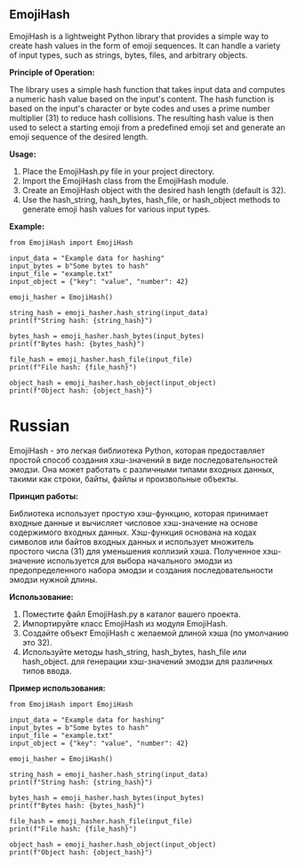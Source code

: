 

## EmojiHash

  

EmojiHash is a lightweight Python library that provides a simple way to create hash values in the form of emoji sequences. It can handle a variety of input types, such as strings, bytes, files, and arbitrary objects.

  

**Principle of Operation:**

  

The library uses a simple hash function that takes input data and computes a numeric hash value based on the input's content. The hash function is based on the input's character or byte codes and uses a prime number multiplier (31) to reduce hash collisions. The resulting hash value is then used to select a starting emoji from a predefined emoji set and generate an emoji sequence of the desired length.

  

**Usage:**

  

 1. Place the EmojiHash.py file in your project directory.
 2. Import the EmojiHash class from the EmojiHash module.
 3. Create an EmojiHash object with the desired hash length (default is
    32).
 4. Use the hash_string, hash_bytes, hash_file, or hash_object methods
    to generate emoji hash values for various input types.

  

**Example:**

```
from EmojiHash import EmojiHash

input_data = "Example data for hashing"
input_bytes = b"Some bytes to hash"
input_file = "example.txt"
input_object = {"key": "value", "number": 42}

emoji_hasher = EmojiHash()

string_hash = emoji_hasher.hash_string(input_data)
print(f"String hash: {string_hash}")

bytes_hash = emoji_hasher.hash_bytes(input_bytes)
print(f"Bytes hash: {bytes_hash}")

file_hash = emoji_hasher.hash_file(input_file)
print(f"File hash: {file_hash}")

object_hash = emoji_hasher.hash_object(input_object)
print(f"Object hash: {object_hash}")

```

# Russian


EmojiHash - это легкая библиотека Python, которая предоставляет простой способ создания хэш-значений в виде последовательностей эмодзи. Она может работать с различными типами входных данных, такими как строки, байты, файлы и произвольные объекты.

  

**Принцип работы:**

  

Библиотека использует простую хэш-функцию, которая принимает входные данные и вычисляет числовое хэш-значение на основе содержимого входных данных. Хэш-функция основана на кодах символов или байтов входных данных и использует множитель простого числа (31) для уменьшения коллизий хэша. Полученное хэш-значение используется для выбора начального эмодзи из предопределенного набора эмодзи и создания последовательности эмодзи нужной длины.

  

**Использование:**

  

 1. Поместите файл EmojiHash.py в каталог вашего проекта.
 2. Импортируйте класс EmojiHash из модуля EmojiHash.
 3. Создайте объект EmojiHash с желаемой длиной хэша (по умолчанию это
    32).
 4. Используйте методы hash_string, hash_bytes, hash_file или hash_object.
    для генерации хэш-значений эмодзи для различных типов ввода.

**Пример использования:**

```
from EmojiHash import EmojiHash

input_data = "Example data for hashing"
input_bytes = b"Some bytes to hash"
input_file = "example.txt"
input_object = {"key": "value", "number": 42}

emoji_hasher = EmojiHash()

string_hash = emoji_hasher.hash_string(input_data)
print(f"String hash: {string_hash}")

bytes_hash = emoji_hasher.hash_bytes(input_bytes)
print(f"Bytes hash: {bytes_hash}")

file_hash = emoji_hasher.hash_file(input_file)
print(f"File hash: {file_hash}")

object_hash = emoji_hasher.hash_object(input_object)
print(f"Object hash: {object_hash}")

```
